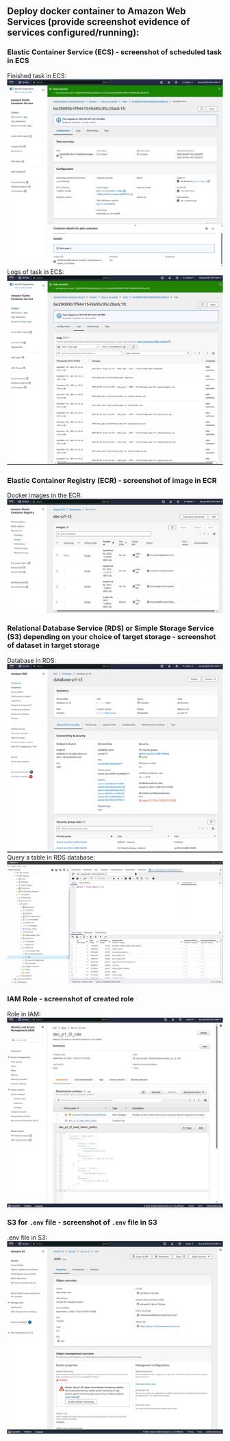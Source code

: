## Deploy docker container to Amazon Web Services (provide screenshot evidence of services configured/running):

### Elastic Container Service (ECS) - screenshot of scheduled task in ECS

Finished task in ECS:
![aws_02_ecs_finish.png](images/aws/aws_02_ecs_finish.png)
Logs of task in ECS:
![aws_03_ecs_log.png](images/aws/aws_03_ecs_log.png)

### Elastic Container Registry (ECR) - screenshot of image in ECR
Docker images in the ECR:
![aws_04_ecr_images.png](images/aws/aws_04_ecr_images.png)

### Relational Database Service (RDS) or Simple Storage Service (S3) depending on your choice of target storage - screenshot of dataset in target storage
Database in RDS:
![aws_05_rds_db.png](images/aws/aws_05_rds_db.png)
Query a table in RDS database:
![aws_06_rds_query.png](images/aws/aws_06_rds_query.png)

### IAM Role - screenshot of created role
Role in IAM:
![aws_07_iam_role.png](images/aws/aws_07_iam_role.png)

### S3 for `.env` file - screenshot of `.env` file in S3
.env file in S3:
![aws_08_s3_env.png](images/aws/aws_08_s3_env.png)